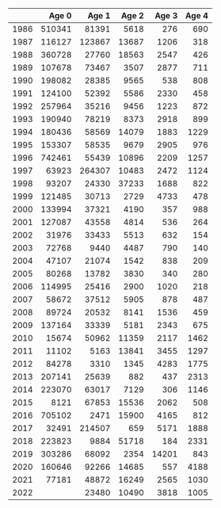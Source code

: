 |     |  Age 0|  Age 1| Age 2| Age 3| Age 4|
|:----|------:|------:|-----:|-----:|-----:|
|1986 | 510341|  81391|  5618|   276|   690|
|1987 | 116127| 123867| 13687|  1206|   318|
|1988 | 360728|  27760| 18563|  2547|   426|
|1989 | 107678|  73467|  3507|  2877|   711|
|1990 | 198082|  28385|  9565|   538|   808|
|1991 | 124100|  52392|  5586|  2330|   458|
|1992 | 257964|  35216|  9456|  1223|   872|
|1993 | 190940|  78219|  8373|  2918|   899|
|1994 | 180436|  58569| 14079|  1883|  1229|
|1995 | 153307|  58535|  9679|  2905|   976|
|1996 | 742461|  55439| 10896|  2209|  1257|
|1997 |  63923| 264307| 10483|  2472|  1124|
|1998 |  93207|  24330| 37233|  1688|   822|
|1999 | 121485|  30713|  2729|  4733|   478|
|2000 | 133994|  37321|  4190|   357|   988|
|2001 | 127087|  43558|  4814|   536|   264|
|2002 |  31976|  33433|  5513|   632|   154|
|2003 |  72768|   9440|  4487|   790|   140|
|2004 |  47107|  21074|  1542|   838|   209|
|2005 |  80268|  13782|  3830|   340|   280|
|2006 | 114995|  25416|  2900|  1020|   218|
|2007 |  58672|  37512|  5905|   878|   487|
|2008 |  89724|  20532|  8141|  1536|   459|
|2009 | 137164|  33339|  5181|  2343|   675|
|2010 |  15674|  50962| 11359|  2117|  1462|
|2011 |  11102|   5163| 13841|  3455|  1297|
|2012 |  84278|   3310|  1345|  4283|  1775|
|2013 | 207141|  25639|   882|   437|  2313|
|2014 | 223070|  63017|  7129|   306|  1146|
|2015 |   8121|  67853| 15536|  2062|   508|
|2016 | 705102|   2471| 15900|  4165|   812|
|2017 |  32491| 214507|   659|  5171|  1888|
|2018 | 223823|   9884| 51718|   184|  2331|
|2019 | 303286|  68092|  2354| 14201|   843|
|2020 | 160646|  92266| 14685|   557|  4188|
|2021 |  77181|  48872| 16249|  2565|  1030|
|2022 |       |  23480| 10490|  3818|  1005|
